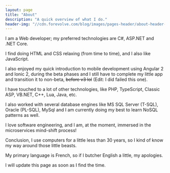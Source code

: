 ```yaml
---
layout: page
title: "About"
description: "A quick overview of what I do."
header-img: "//cdn.forevolve.com/blog/images/pages-header/about-header-drone.jpg"
---
```


I am a Web developer; my preferred technologies are C#, ASP.NET and .NET Core. 

I find doing HTML and CSS relaxing (from time to time), and I also like JavaScript. 

I also enjoyed my quick introduction to mobile development using Angular 2 and Ionic 2, during the beta phases and I still have to complete my little app and transition it to non-beta, <del>before v3 lol</del> (Edit: I did failed this one).

I have touched to a lot of other technologies, like PHP, TypeScript, Classic ASP, VB.NET, C++, Lua, Java, etc.

I also worked with several database engines like MS SQL Server (T-SQL), Oracle (PL-SQL), MySql and I am currently doing my best to learn NoSQL patterns as well.

I love software engineering, and I am, at the moment, immersed in the microservices mind-shift process!

Conclusion, I use computers for a little less than 30 years, so I kind of know my way around those little beasts.

My primary language is French, so if I butcher English a little, my apologies.

I will update this page as soon as I find the time.
